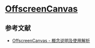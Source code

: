 # [OffscreenCanvas](https://developer.mozilla.org/en-US/docs/Web/API/OffscreenCanvas)


## 参考文献

- [OffscreenCanvas - 概念说明及使用解析](https://zhuanlan.zhihu.com/p/34698375)
